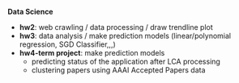 <b>Data Science</b>
<br/>
+ <b>hw2</b>: web crawling / data processing / draw trendline plot
+ <b>hw3</b>: data analysis / make prediction models (linear/polynomial regression, SGD Classifier,,,)
+ <b>hw4-term project</b>: make prediction models
  + predicting status of the application after LCA processing
  + clustering papers using AAAI Accepted Papers data
